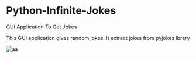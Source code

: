 # Python-Infinite-Jokes
GUI Application To Get Jokes

This GUI application gives random jokes.
It extract jokes from pyjokes lbrary

![aa](https://user-images.githubusercontent.com/88443812/136047898-263358e8-05f8-426b-9244-efbd7a09713f.jpg)

